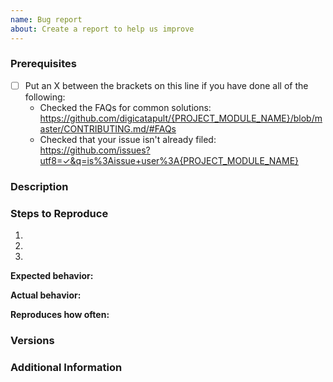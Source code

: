 ```yaml
---
name: Bug report  
about: Create a report to help us improve
---
```


<!--

Have you read {PROJECT_NAME}'s Code of Conduct? By filing an Issue, you are expected to comply with it, including treating everyone with respect: https://github.com/digicatapult/{PROJECT_MODULE_NAME}/.github/blob/master/CODE_OF_CONDUCT.md

-->

### Prerequisites

* [ ] Put an X between the brackets on this line if you have done all of the following:
    * Checked the FAQs for common solutions: <https://github.com/digicatapult/{PROJECT_MODULE_NAME}/blob/master/CONTRIBUTING.md/#FAQs>
    * Checked that your issue isn't already filed: <https://github.com/issues?utf8=✓&q=is%3Aissue+user%3A{PROJECT_MODULE_NAME}>

### Description

<!-- Description of the issue -->

### Steps to Reproduce

1. <!-- First Step -->
2. <!-- Second Step -->
3. <!-- and so on… -->

**Expected behavior:**

<!-- What you expect to happen -->

**Actual behavior:**

<!-- What actually happens -->

**Reproduces how often:**

<!-- What percentage of the time does it reproduce? -->

### Versions

<!-- You can get this information from copy and pasting the version on the home page or via package.json. Also, please include the OS and what version of the OS you're running. -->

### Additional Information

<!-- Any additional information, configuration or data that might be necessary to reproduce the issue. -->
